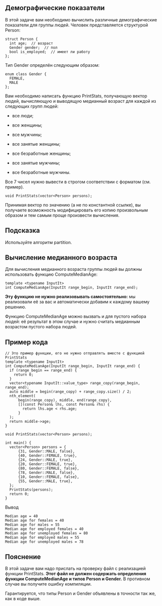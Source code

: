 Демографические показатели
--------------------------

В этой задаче вам необходимо вычислить различные демографические показатели для
группы людей. Человек представляется структурой Person:

~~~~~~~~~~~~~~~~~~~~~~~~~~~~~~~~~~~~~~~~~~~~~~~~~~~~~~~~~~~~~~~~~~~~~~~~~~~~~~~~
struct Person {
  int age;  // возраст
  Gender gender;  // пол
  bool is_employed;  // имеет ли работу
};
~~~~~~~~~~~~~~~~~~~~~~~~~~~~~~~~~~~~~~~~~~~~~~~~~~~~~~~~~~~~~~~~~~~~~~~~~~~~~~~~

Тип Gender определён следующим образом:

~~~~~~~~~~~~~~~~~~~~~~~~~~~~~~~~~~~~~~~~~~~~~~~~~~~~~~~~~~~~~~~~~~~~~~~~~~~~~~~~
enum class Gender {
  FEMALE,
  MALE
};
~~~~~~~~~~~~~~~~~~~~~~~~~~~~~~~~~~~~~~~~~~~~~~~~~~~~~~~~~~~~~~~~~~~~~~~~~~~~~~~~

Вам необходимо написать функцию PrintStats, получающую вектор людей, вычисляющую
и выводящую медианный возраст для каждой из следующих групп людей:

-   все люди;

-   все женщины;

-   все мужчины;

-   все занятые женщины;

-   все безработные женщины;

-   все занятые мужчины;

-   все безработные мужчины.

Все 7 чисел нужно вывести в строгом соответствии с форматом (см. пример).

~~~~~~~~~~~~~~~~~~~~~~~~~~~~~~~~~~~~~~~~~~~~~~~~~~~~~~~~~~~~~~~~~~~~~~~~~~~~~~~~
void PrintStats(vector<Person> persons);
~~~~~~~~~~~~~~~~~~~~~~~~~~~~~~~~~~~~~~~~~~~~~~~~~~~~~~~~~~~~~~~~~~~~~~~~~~~~~~~~

Принимая вектор по значению (а не по константной ссылке), вы получаете
возможность модифицировать его копию произвольным образом и тем самым проще
произвести вычисления.

Подсказка
---------

Используйте алгоритм partition.

Вычисление медианного возраста
------------------------------

Для вычисления медианного возраста группы людей вы должны использовать функцию
ComputeMedianAge:

~~~~~~~~~~~~~~~~~~~~~~~~~~~~~~~~~~~~~~~~~~~~~~~~~~~~~~~~~~~~~~~~~~~~~~~~~~~~~~~~
template <typename InputIt>
int ComputeMedianAge(InputIt range_begin, InputIt range_end);
~~~~~~~~~~~~~~~~~~~~~~~~~~~~~~~~~~~~~~~~~~~~~~~~~~~~~~~~~~~~~~~~~~~~~~~~~~~~~~~~

**Эту функцию не нужно реализовывать самостоятельно:** мы реализовали её за вас
и автоматически добавим к каждому вашему решению.

Функцию ComputeMedianAge можно вызвать и для пустого набора людей: её результат
в этом случае и нужно считать медианным возрастом пустого набора людей.

Пример кода
-----------

~~~~~~~~~~~~~~~~~~~~~~~~~~~~~~~~~~~~~~~~~~~~~~~~~~~~~~~~~~~~~~~~~~~~~~~~~~~~~~~~
// Это пример функции, его не нужно отправлять вместе с функцией PrintStats
template <typename InputIt>
int ComputeMedianAge(InputIt range_begin, InputIt range_end) {
  if (range_begin == range_end) {
    return 0;
  }
  vector<typename InputIt::value_type> range_copy(range_begin, range_end);
  auto middle = begin(range_copy) + range_copy.size() / 2;
  nth_element(
      begin(range_copy), middle, end(range_copy),
      [](const Person& lhs, const Person& rhs) {
        return lhs.age < rhs.age;
      }
  );
  return middle->age;
}

void PrintStats(vector<Person> persons);

int main() {
  vector<Person> persons = {
      {31, Gender::MALE, false},
      {40, Gender::FEMALE, true},
      {24, Gender::MALE, true},
      {20, Gender::FEMALE, true},
      {80, Gender::FEMALE, false},
      {78, Gender::MALE, false},
      {10, Gender::FEMALE, false},
      {55, Gender::MALE, true},
  };
  PrintStats(persons);
  return 0;
}
~~~~~~~~~~~~~~~~~~~~~~~~~~~~~~~~~~~~~~~~~~~~~~~~~~~~~~~~~~~~~~~~~~~~~~~~~~~~~~~~

Вывод

~~~~~~~~~~~~~~~~~~~~~~~~~~~~~~~~~~~~~~~~~~~~~~~~~~~~~~~~~~~~~~~~~~~~~~~~~~~~~~~~
Median age = 40
Median age for females = 40
Median age for males = 55
Median age for employed females = 40
Median age for unemployed females = 80
Median age for employed males = 55
Median age for unemployed males = 78
~~~~~~~~~~~~~~~~~~~~~~~~~~~~~~~~~~~~~~~~~~~~~~~~~~~~~~~~~~~~~~~~~~~~~~~~~~~~~~~~

Пояснение
---------

В этой задаче вам надо прислать на проверку файл с реализацией функции
PrintStats. **Этот файл не должен содержать определения функции ComputeMedianAge
и типов Person и Gender.** В противном случае вы получите ошибку компиляции.

Гарантируется, что типы Person и Gender объявлены в точности так же, как в коде
выше.
